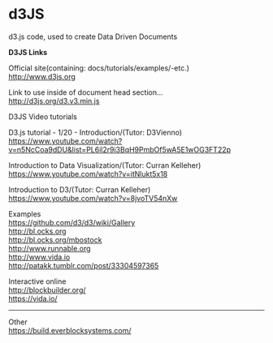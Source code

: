 # d3JS
d3.js code, used to create Data Driven Documents

**D3JS Links**

Official site(containing: docs/tutorials/examples/-etc.)    
http://www.d3js.org  

Link to use inside of document head section...  
http://d3js.org/d3.v3.min.js  

D3JS Video tutorials  

D3.js tutorial - 1/20 - Introduction/(Tutor: D3Vienno)     
https://www.youtube.com/watch?v=n5NcCoa9dDU&list=PL6il2r9i3BqH9PmbOf5wA5E1wOG3FT22p  

Introduction to Data Visualization/(Tutor: Curran Kelleher)    
https://www.youtube.com/watch?v=itNlukt5x18  

Introduction to D3/(Tutor: Curran Kelleher)  
https://www.youtube.com/watch?v=8jvoTV54nXw  


Examples  
https://github.com/d3/d3/wiki/Gallery   
http://bl.ocks.org  
http://bl.ocks.org/mbostock  
http://www.runnable.org  
http://www.vida.io  
http://patakk.tumblr.com/post/33304597365  


Interactive online  
http://blockbuilder.org/  
https://vida.io/  

-----

Other  
https://build.everblocksystems.com/  










